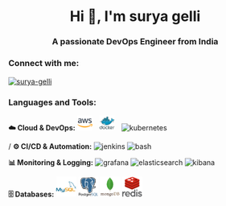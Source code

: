 <h1 align="center">Hi 👋, I'm surya gelli</h1>
<h3 align="center">A passionate DevOps Engineer from India</h3>

<h3 align="left">Connect with me:</h3>
<p align="left">
<a href="https://linkedin.com/in/surya-gelli" target="blank"><img align="center" src="https://raw.githubusercontent.com/rahuldkjain/github-profile-readme-generator/master/src/images/icons/Social/linked-in-alt.svg" alt="surya-gelli" height="30" width="40" /></a>
</p>

<h3 align="left">Languages and Tools:</h3>

<p>
  <b>☁️ Cloud & DevOps:</b>
  <img src="https://raw.githubusercontent.com/devicons/devicon/master/icons/amazonwebservices/amazonwebservices-original-wordmark.svg" alt="aws" width="30px" style="padding-right:10px;"/> 
  <img src="https://raw.githubusercontent.com/devicons/devicon/master/icons/docker/docker-original-wordmark.svg" alt="docker" width="30px" style="padding-right:10px;"/> 
  <img src="https://www.vectorlogo.zone/logos/kubernetes/kubernetes-icon.svg" alt="kubernetes" width="30px" style="padding-right:10px;"/> 
</p>

<p>/
  <b>⚙️ CI/CD & Automation:</b>
  <img src="https://www.vectorlogo.zone/logos/jenkins/jenkins-icon.svg" alt="jenkins" width="40" height="20"/> 
  <img src="https://www.vectorlogo.zone/logos/gnu_bash/gnu_bash-icon.svg" alt="bash" width="40" height="20"/> 
</p>

<p>
  <b>📊 Monitoring & Logging:</b>
  <img src="https://www.vectorlogo.zone/logos/grafana/grafana-icon.svg" alt="grafana" width="40" height="40"/> 
  <img src="https://www.vectorlogo.zone/logos/elastic/elastic-icon.svg" alt="elasticsearch" width="40" height="40"/> 
  <img src="https://www.vectorlogo.zone/logos/elasticco_kibana/elasticco_kibana-icon.svg" alt="kibana" width="40" height="40"/> 
</p>

<p>
  <b>🗄️ Databases:</b>
  <img src="https://raw.githubusercontent.com/devicons/devicon/master/icons/mysql/mysql-original-wordmark.svg" alt="mysql" width="40" height="40"/> 
  <img src="https://raw.githubusercontent.com/devicons/devicon/master/icons/postgresql/postgresql-original-wordmark.svg" alt="postgresql" width="40" height="40"/> 
  <img src="https://raw.githubusercontent.com/devicons/devicon/master/icons/mongodb/mongodb-original-wordmark.svg" alt="mongodb" width="40" height="40"/> 
  <img src="https://raw.githubusercontent.com/devicons/devicon/master/icons/redis/redis-original-wordmark.svg" alt="redis" width="40" height="40"/> 
</p>


 
